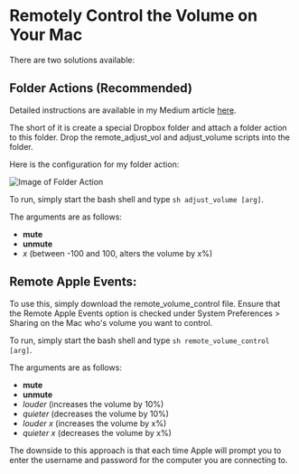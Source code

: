 # Remotely Control the Volume on Your Mac

There are two solutions available:

## Folder Actions (Recommended)

Detailed instructions are available in my Medium article [here](https://medium.com/@nicholasyan11/remotely-controlling-the-volume-on-your-mac-732f84282d8f#.ofxgh6gjg).

The short of it is create a special Dropbox folder and attach a folder action to this folder. Drop the remote_adjust_vol and adjust_volume scripts into the folder.

Here is the configuration for my folder action:

![Image of Folder Action](https://cdn-images-1.medium.com/max/2000/1*jFdOV7Zz60OgWRSeYygOMA.png)

To run, simply start the bash shell and type `sh adjust_volume [arg]`.

The arguments are as follows:
* **mute**
* **unmute**
* *x* (between -100 and 100, alters the volume by x%)

## Remote Apple Events:

To use this, simply download the remote_volume_control file. Ensure that the Remote Apple Events option is checked under System Preferences > Sharing on the Mac who's volume you want to control.

To run, simply start the bash shell and type `sh remote_volume_control [arg]`.

The arguments are as follows:
* **mute**
* **unmute**
* *louder* (increases the volume by 10%)
* *quieter* (decreases the volume by 10%)
* *louder x* (increases the volume by x%)
* *quieter x* (decreases the volume by x%)

The downside to this approach is that each time Apple will prompt you to enter the username and password for the computer you are connecting to.
